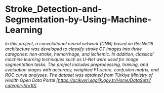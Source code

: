 # Stroke_Detection-and-Segmentation-by-Using-Machine-Learning

*In this project, a convolutional neural network (CNN) based on ResNet18 architecture was developed to classify stroke CT images into three categories: non-stroke, hemorrhage, and ischemic. In addition, classical machine learning techniques such as U-Net were used for image segmentation tasks. The project includes preprocessing, training, and evaluation stages with accuracy, weighted F1-score, confusion matrix, and ROC curve analyses. The dataset was obtained from Türkiye Ministry of Health Open Data Portal [https://acikveri.saglik.gov.tr/Home/DataSets?categoryId=10].*
